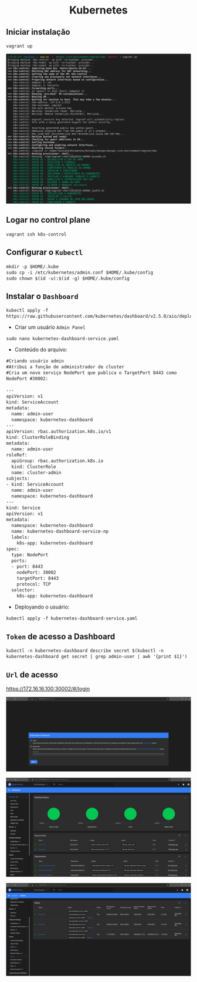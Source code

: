 <h1 align="center">Kubernetes</h1>

## Iniciar instalação
```console
vagrant up
```

<p align="center">
  <img alt="DevOps" src="../../data/k8s-images/k8s-admin-4.png">
</p>

## Logar no control plane
```console
vagrant ssh k8s-control
```

## Configurar o `Kubectl`
```console
mkdir -p $HOME/.kube
sudo cp -i /etc/kubernetes/admin.conf $HOME/.kube/config
sudo chown $(id -u):$(id -g) $HOME/.kube/config
```

## Instalar o `Dashboard`

```console
kubectl apply -f https://raw.githubusercontent.com/kubernetes/dashboard/v2.5.0/aio/deploy/recommended.yaml
```

- Criar um usuário `Admin Panel`
```console
sudo nano kubernetes-dashboard-service.yaml
```

- Conteúdo do arquivo:

```console
#Criando usuário admin
#Atribui a função de administrador de cluster
#Cria um novo serviço NodePort que publica o TargetPort 8443 como NodePort #30002:

--- 
apiVersion: v1
kind: ServiceAccount
metadata:
  name: admin-user
  namespace: kubernetes-dashboard
--- 
apiVersion: rbac.authorization.k8s.io/v1
kind: ClusterRoleBinding
metadata:
  name: admin-user
roleRef:
  apiGroup: rbac.authorization.k8s.io
  kind: ClusterRole
  name: cluster-admin
subjects:
- kind: ServiceAccount
  name: admin-user
  namespace: kubernetes-dashboard
---   
kind: Service
apiVersion: v1
metadata:
  namespace: kubernetes-dashboard
  name: kubernetes-dashboard-service-np
  labels:
    k8s-app: kubernetes-dashboard
spec:
  type: NodePort
  ports:
  - port: 8443
    nodePort: 30002
    targetPort: 8443
    protocol: TCP
  selector:
    k8s-app: kubernetes-dashboard
```

- Deployando o usuário:
```console
kubectl apply -f kubernetes-dashboard-service.yaml
```

## `Token` de acesso a Dashboard

```console
kubectl -n kubernetes-dashboard describe secret $(kubectl -n kubernetes-dashboard get secret | grep admin-user | awk '{print $1}')
```

## `Url` de acesso

https://172.16.16.100:30002/#/login

<p align="center">
  <img alt="DevOps" src="../../data/k8s-images/k8s-admin-3.png">
</p>

<p align="center">
  <img alt="DevOps" src="../../data/k8s-images/k8s-admin-1.png">
</p>

<p align="center">
  <img alt="DevOps" src="../../data/k8s-images/k8s-admin-2.png">
</p>
